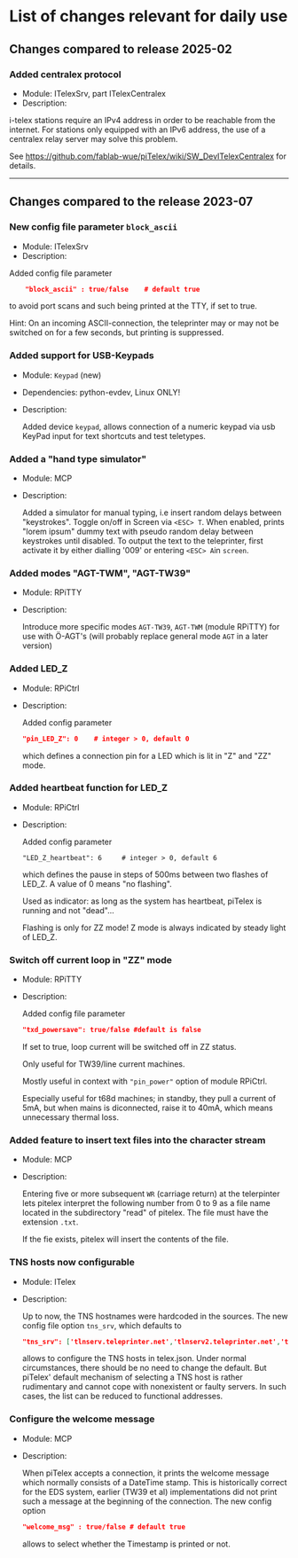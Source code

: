 # List of changes relevant for daily use

## Changes compared to release 2025-02

###  Added centralex protocol
* Module: ITelexSrv, part ITelexCentralex
* Description:

i-telex stations require an IPv4 address in order to be reachable from the internet. For stations only equipped with an IPv6 address, the use of a centralex relay server may solve this problem.

See https://github.com/fablab-wue/piTelex/wiki/SW_DevITelexCentralex for details.




---
## Changes compared to the release 2023-07 

###  New config file parameter `block_ascii`
* Module: ITelexSrv
* Description:

Added config file parameter 
````json
	"block_ascii" : true/false    # default true
````
to avoid port scans and such being printed at the TTY, if set to true. 

Hint: On an incoming ASCII-connection, the teleprinter may or may not be switched on for a few seconds, but printing is suppressed.



###  Added support for USB-Keypads
* Module: `Keypad` (new)
* Dependencies: python-evdev, Linux ONLY!
* Description:  

  Added device `keypad`, allows connection of a numeric keypad via usb
  KeyPad input for text shortcuts and test teletypes.


### Added a "hand type simulator"
* Module: MCP
* Description:
 
   Added a simulator for manual typing, i.e insert random delays between "keystrokes".
   Toggle on/off in Screen via `<ESC> T`.
   When enabled, prints "lorem ipsum" dummy text with pseudo random delay between keystrokes until disabled.
   To output the text to the teleprinter, first activate it by either dialling '009' or entering `<ESC> A`in `screen`.

### Added modes "AGT-TWM", "AGT-TW39"

* Module: RPiTTY
* Description:

  Introduce more specific modes `AGT-TW39`, `AGT-TWM` (module RPiTTY) for use with Ö-AGT's (will probably replace general mode `AGT` in a later version)

### Added LED_Z
* Module: RPiCtrl
* Description:

  Added config parameter 
  ```json
  "pin_LED_Z": 0    # integer > 0, default 0 
  ```
  which defines a connection pin for a LED which is lit in "Z" and "ZZ" mode.

### Added heartbeat function for LED_Z
* Module: RPiCtrl
* Description:

  Added config parameter
  ```
  "LED_Z_heartbeat": 6     # integer > 0, default 6
  ```
  which defines the pause in steps of 500ms between two flashes of LED_Z. A value of 0 means "no flashing".

  Used as indicator: as long as the system has heartbeat, piTelex is running and not "dead"...

  Flashing is only for ZZ mode! Z mode is always indicated by steady light of LED_Z.
  


### Switch off current loop in "ZZ" mode
* Module: RPiTTY
* Description:

  Added config file parameter 
  ```json
  "txd_powersave": true/false #default is false
  ```
  If set to true, loop current will be switched off in ZZ status. 

  Only useful for TW39/line current machines.

  Mostly useful in context with `"pin_power"` option of module RPiCtrl. 

  Especially useful for t68d machines; in standby, they pull a current of 5mA, but when mains is diconnected, raise it to 40mA, 
  which means unnecessary thermal loss.
  
### Added feature to insert text files into the character stream
* Module: MCP
* Description:

  Entering five or more subsequent `WR` (carriage return) at the telerpinter lets pitelex 
  interpret the following number from 0 to 9 as a file name located in the subdirectory 
  "read" of pitelex. The file must have the extension `.txt`.
  
  If the fie exists, pitelex will insert the contents of the file.
  

### TNS hosts now configurable
* Module: ITelex
* Description:

  Up to now, the TNS hostnames were hardcoded in the sources.
  The new config file option `tns_srv`, which defaults to

  ```json
  "tns_srv": ['tlnserv.teleprinter.net','tlnserv2.teleprinter.net','tlnserv3.teleprinter.net'],
  ```
  allows to configure the TNS hosts in telex.json. Under normal circumstances, there should be no need to change the default. But 
  piTelex' default mechanism of selecting a TNS host is rather rudimentary and cannot cope with nonexistent or faulty servers. In such cases, the list can be reduced to functional addresses.

### Configure the welcome message
* Module: MCP
* Description:

  When piTelex accepts a connection, it prints the welcome message which normally consists of a DateTime stamp.
  This is historically correct for the EDS system, earlier (TW39 et al) implementations did not print such a message at the beginning of the connection.
  The new config option
  
  ```json
  "welcome_msg" : true/false # default true
  ```
  allows to select whether the Timestamp is printed or not.
  
